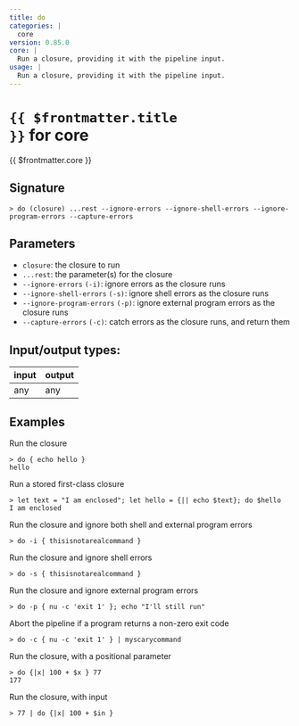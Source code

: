 ```yaml
---
title: do
categories: |
  core
version: 0.85.0
core: |
  Run a closure, providing it with the pipeline input.
usage: |
  Run a closure, providing it with the pipeline input.
---
```

<!-- This file is automatically generated. Please edit the command in https://github.com/nushell/nushell instead. -->

# <code>{{ $frontmatter.title }}</code> for core

<div class='command-title'>{{ $frontmatter.core }}</div>

## Signature

```> do (closure) ...rest --ignore-errors --ignore-shell-errors --ignore-program-errors --capture-errors```

## Parameters

 -  `closure`: the closure to run
 -  `...rest`: the parameter(s) for the closure
 -  `--ignore-errors` `(-i)`: ignore errors as the closure runs
 -  `--ignore-shell-errors` `(-s)`: ignore shell errors as the closure runs
 -  `--ignore-program-errors` `(-p)`: ignore external program errors as the closure runs
 -  `--capture-errors` `(-c)`: catch errors as the closure runs, and return them


## Input/output types:

| input | output |
| ----- | ------ |
| any   | any    |

## Examples

Run the closure
```shell
> do { echo hello }
hello
```

Run a stored first-class closure
```shell
> let text = "I am enclosed"; let hello = {|| echo $text}; do $hello
I am enclosed
```

Run the closure and ignore both shell and external program errors
```shell
> do -i { thisisnotarealcommand }

```

Run the closure and ignore shell errors
```shell
> do -s { thisisnotarealcommand }

```

Run the closure and ignore external program errors
```shell
> do -p { nu -c 'exit 1' }; echo "I'll still run"

```

Abort the pipeline if a program returns a non-zero exit code
```shell
> do -c { nu -c 'exit 1' } | myscarycommand

```

Run the closure, with a positional parameter
```shell
> do {|x| 100 + $x } 77
177
```

Run the closure, with input
```shell
> 77 | do {|x| 100 + $in }

```
